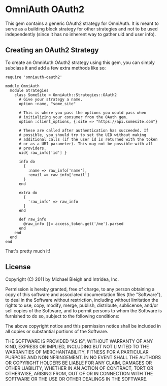 # OmniAuth OAuth2

This gem contains a generic OAuth2 strategy for OmniAuth. It is meant to
serve as a building block strategy for other strategies and not to be
used independently (since it has no inherent way to gather uid and user
info).

## Creating an OAuth2 Strategy

To create an OmniAuth OAuth2 strategy using this gem, you can simply
subclass it and add a few extra methods like so:

    require 'omniauth-oauth2'

    module OmniAuth
      module Strategies
        class SomeSite < OmniAuth::Strategies::OAuth2
          # Give your strategy a name.
          option :name, "some_site"

          # This is where you pass the options you would pass when
          # initializing your consumer from the OAuth gem.
          option :client_options, {:site => "https://api.somesite.com"}

          # These are called after authentication has succeeded. If
          # possible, you should try to set the UID without making
          # additional calls (if the user id is returned with the token
          # or as a URI parameter). This may not be possible with all
          # providers.
          uid{ raw_info['id'] }

          info do
            {
              :name => raw_info['name'],
              :email => raw_info['email']
            }
          end

          extra do
            {
              'raw_info' => raw_info
            }
          end

          def raw_info
            @raw_info ||= access_token.get('/me').parsed
          end
        end
      end
    end

That's pretty much it!

## License

Copyright (C) 2011 by Michael Bleigh and Intridea, Inc.

Permission is hereby granted, free of charge, to any person obtaining a copy
of this software and associated documentation files (the "Software"), to deal
in the Software without restriction, including without limitation the rights
to use, copy, modify, merge, publish, distribute, sublicense, and/or sell
copies of the Software, and to permit persons to whom the Software is
furnished to do so, subject to the following conditions:

The above copyright notice and this permission notice shall be included in
all copies or substantial portions of the Software.

THE SOFTWARE IS PROVIDED "AS IS", WITHOUT WARRANTY OF ANY KIND, EXPRESS OR
IMPLIED, INCLUDING BUT NOT LIMITED TO THE WARRANTIES OF MERCHANTABILITY,
FITNESS FOR A PARTICULAR PURPOSE AND NONINFRINGEMENT. IN NO EVENT SHALL THE
AUTHORS OR COPYRIGHT HOLDERS BE LIABLE FOR ANY CLAIM, DAMAGES OR OTHER
LIABILITY, WHETHER IN AN ACTION OF CONTRACT, TORT OR OTHERWISE, ARISING FROM,
OUT OF OR IN CONNECTION WITH THE SOFTWARE OR THE USE OR OTHER DEALINGS IN
THE SOFTWARE.
